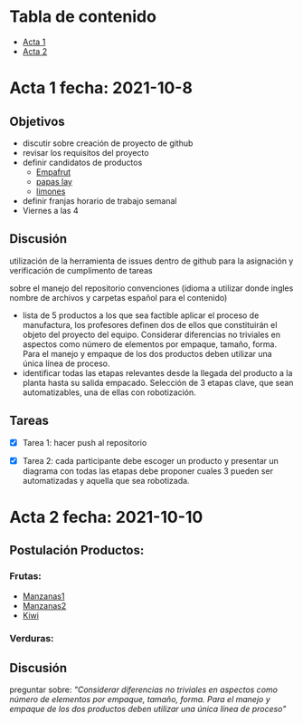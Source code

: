 # Tabla de contenido
- [Acta 1](#acta-1--fecha-2021-10-8)
- [Acta 2](#acta-2--fecha-2021-10-10)

# Acta 1  fecha: 2021-10-8

## Objetivos
- discutir sobre creación de  proyecto de github
- revisar los requisitos del proyecto 
- definir candidatos de productos
  - [Empafrut](https://www.youtube.com/watch?v=mQb3wL3IhI8)
  - [papas lay](https://youtu.be/L6IYy95ODDU)
  - [limones](https://youtu.be/6BymoSoA4JE)
- definir franjas horario de trabajo semanal
- Viernes a las 4
  
## Discusión 

utilización de la herramienta de issues dentro de github para la asignación y verificación de cumplimento de tareas 

sobre el manejo del repositorio convenciones (idioma a utilizar donde ingles nombre de archivos y carpetas español para el contenido)

- lista de 5 productos a los que sea factible aplicar el proceso de manufactura, los profesores definen dos de ellos que constituirán el objeto del proyecto del equipo. Considerar diferencias no triviales en aspectos como número de elementos por empaque, tamaño, forma. Para el manejo y empaque de los dos productos deben utilizar una única línea de proceso.
- identificar todas las etapas relevantes desde la llegada del
producto a la planta hasta su salida empacado. Selección de 3 etapas clave, que sean automatizables, una de ellas con
robotización.

## Tareas
- [x] Tarea 1: hacer push al repositorio  
- [x] Tarea 2: cada participante debe escoger un producto y presentar un diagrama con todas las etapas debe proponer cuales 3 pueden ser automatizadas y aquella que sea robotizada.




# Acta 2  fecha: 2021-10-10

## Postulación Productos:
### Frutas:
- [Manzanas1](https://www.youtube.com/watch?v=c3JSdUz5Tgg)
- [Manzanas2](https://www.youtube.com/watch?v=1Ayb-KERhyw)
- [Kiwi](https://www.youtube.com/watch?v=mQnqKxNEZGM&t=27s)
  
### Verduras:

## Discusión 
preguntar sobre: _"Considerar diferencias no triviales en aspectos como número de elementos por empaque, tamaño, forma. Para el manejo y empaque de los dos productos deben utilizar una única línea de proceso"_
